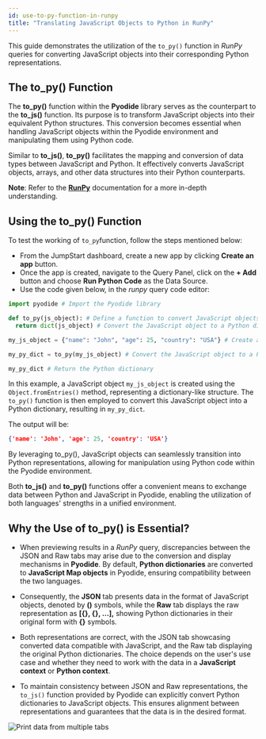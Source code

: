 ```yaml
---
id: use-to-py-function-in-runpy
title: "Translating JavaScript Objects to Python in RunPy"
---
```

<div style={{paddingBottom:'24px'}}>

This guide demonstrates the utilization of the `to_py()` function in *RunPy* queries for converting JavaScript objects into their corresponding Python representations.

</div>

<div style={{paddingTop:'24px', paddingBottom:'24px'}}>

## The to_py() Function

The **to_py()** function within the **Pyodide** library serves as the counterpart to the **to_js()** function. Its purpose is to transform JavaScript objects into their equivalent Python structures. This conversion becomes essential when handling JavaScript objects within the Pyodide environment and manipulating them using Python code.

Similar to **to_js()**, **to_py()** facilitates the mapping and conversion of data types between JavaScript and Python. It effectively converts JavaScript objects, arrays, and other data structures into their Python counterparts.

**Note**: Refer to the **[RunPy](/docs/data-sources/run-py)** documentation for a more in-depth understanding.

</div>

<div style={{paddingTop:'24px', paddingBottom:'24px'}}>

## Using the to_py() Function

To test the working of `to_py`function, follow the steps mentioned below:

- From the JumpStart dashboard, create a new app by clicking **Create an app** button.
- Once the app is created, navigate to the Query Panel, click on the **+ Add** button and choose **Run Python Code** as the Data Source.
- Use the code given below, in the *runpy* query code editor:

```python
import pyodide # Import the Pyodide library

def to_py(js_object): # Define a function to convert JavaScript objects to Python dictionaries
  return dict(js_object) # Convert the JavaScript object to a Python dictionary

my_js_object = {"name": "John", "age": 25, "country": "USA"} # Create a JavaScript object

my_py_dict = to_py(my_js_object) # Convert the JavaScript object to a Python dictionary

my_py_dict # Return the Python dictionary
```

In this example, a JavaScript object `my_js_object` is created using the `Object.fromEntries()` method, representing a dictionary-like structure. The `to_py()` function is then employed to convert this JavaScript object into a Python dictionary, resulting in `my_py_dict`.

The output will be:
```json
{'name': 'John', 'age': 25, 'country': 'USA'}
```

By leveraging to_py(), JavaScript objects can seamlessly transition into Python representations, allowing for manipulation using Python code within the Pyodide environment.

Both **to_js()** and **to_py()** functions offer a convenient means to exchange data between Python and JavaScript in Pyodide, enabling the utilization of both languages' strengths in a unified environment.

</div>

<div style={{paddingTop:'24px', paddingBottom:'24px'}}>

## Why the Use of to_py() is Essential?

- When previewing results in a *RunPy* query, discrepancies between the JSON and Raw tabs may arise due to the conversion and display mechanisms in **Pyodide**. By default, **Python dictionaries** are converted to **JavaScript Map objects** in Pyodide, ensuring compatibility between the two languages.

- Consequently, the **JSON** tab presents data in the format of JavaScript objects, denoted by **()** symbols, while the **Raw** tab displays the raw representation as **[{}, {}, ...],** showing Python dictionaries in their original form with **{}** symbols.

- Both representations are correct, with the JSON tab showcasing converted data compatible with JavaScript, and the Raw tab displaying the original Python dictionaries. The choice depends on the user's use case and whether they need to work with the data in a **JavaScript context** or **Python context**.

- To maintain consistency between JSON and Raw representations, the `to_js()` function provided by Pyodide can explicitly convert Python dictionaries to JavaScript objects. This ensures alignment between representations and guarantees that the data is in the desired format.

<div style={{textAlign: 'center'}}>
    <img style={{ border:'0', marginBottom:'15px', borderRadius:'5px', boxShadow: '0px 1px 3px rgba(0, 0, 0, 0.2)' }} className="screenshot-full" src="/img/how-to/to_py/topy.gif" alt="Print data from multiple tabs" />
</div>

</div>